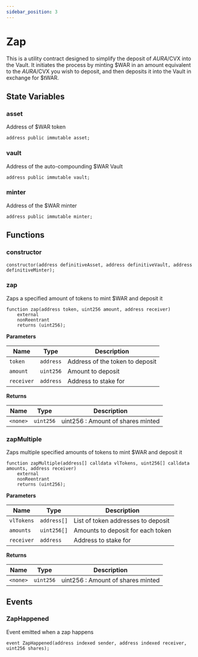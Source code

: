 ```yaml
---
sidebar_position: 3
---
```


# Zap

This is a utility contract designed to simplify the deposit of $AURA/$CVX into the Vault. It initiates the process by minting $WAR in an amount equivalent to the $AURA/$CVX you wish to deposit, and then deposits it into the Vault in exchange for $tWAR.

## State Variables

### asset

Address of $WAR token

```solidity
address public immutable asset;
```

### vault

Address of the auto-compounding $WAR Vault

```solidity
address public immutable vault;
```

### minter

Address of the $WAR minter

```solidity
address public immutable minter;
```

## Functions

### constructor

```solidity
constructor(address definitiveAsset, address definitiveVault, address definitiveMinter);
```

### zap

Zaps a specified amount of tokens to mint $WAR and deposit it

```solidity
function zap(address token, uint256 amount, address receiver)
    external
    nonReentrant
    returns (uint256);
```

**Parameters**

|Name|Type|Description|
|----|----|-----------|
|`token`|`address`|Address of the token to deposit|
|`amount`|`uint256`|Amount to deposit|
|`receiver`|`address`|Address to stake for|

**Returns**

|Name|Type|Description|
|----|----|-----------|
|`<none>`|`uint256`|uint256 : Amount of shares minted|

### zapMultiple

Zaps multiple specified amounts of tokens to mint $WAR and deposit it

```solidity
function zapMultiple(address[] calldata vlTokens, uint256[] calldata amounts, address receiver)
    external
    nonReentrant
    returns (uint256);
```

**Parameters**

|Name|Type|Description|
|----|----|-----------|
|`vlTokens`|`address[]`|List of token addresses to deposit|
|`amounts`|`uint256[]`|Amounts to deposit for each token|
|`receiver`|`address`|Address to stake for|

**Returns**

|Name|Type|Description|
|----|----|-----------|
|`<none>`|`uint256`|uint256 : Amount of shares minted|

## Events

### ZapHappened

Event emitted when a zap happens

```solidity
event ZapHappened(address indexed sender, address indexed receiver, uint256 shares);
```
